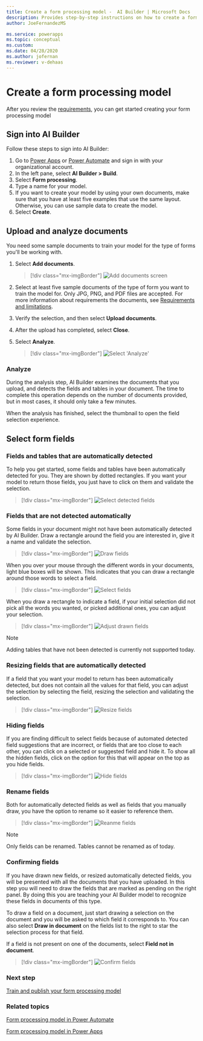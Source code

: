 ```yaml
---
title: Create a form processing model -  AI Builder | Microsoft Docs
description: Provides step-by-step instructions on how to create a form processing model in AI Builder.
author: JoeFernandezMS

ms.service: powerapps
ms.topic: conceptual
ms.custom: 
ms.date: 04/28/2020
ms.author: jofernan
ms.reviewer: v-dehaas
---
```


# Create a form processing model

After you review the [requirements](form-processing-model-requirements.md), you can get started creating your form processing model

## Sign into AI Builder

Follow these steps to sign into AI Builder:
1. Go to [Power Apps](https://make.powerapps.com/) or [Power Automate](https://flow.microsoft.com/signin) and sign in with your organizational account.
1. In the left pane, select **AI Builder > Build**.
1. Select **Form processing**.
1. Type a name for your model.
1. If you want to create your model by using your own documents, make sure that you have at least five examples that use the same layout. Otherwise, you can use sample data to create the model.
1. Select **Create**.


## Upload and analyze documents

You need some sample documents to train your model for the type of forms you'll be working with.

1. Select **Add documents**.
 
   > [!div class="mx-imgBorder"]
   > ![Add documents screen](media/form-add-documents.png "Add documents screen")

1. Select at least five sample documents of the type of form you want to train the model for. Only JPG, PNG, and PDF files are accepted. For more information about requirements the documents, see [Requirements and limitations](form-processing-model-requirements.md).
1. Verify the selection, and then select **Upload documents**.
1. After the upload has completed, select **Close**.
1. Select **Analyze**.

   > [!div class="mx-imgBorder"]
   > ![Select 'Analyze'](media/form-analyze.png "Select 'Analyze'")


### Analyze

During the analysis step, AI Builder examines the documents that you upload, and detects the fields and tables in your document. The time to complete this operation depends on the number of documents provided, but in most cases, it should only take a few minutes.

When the analysis has finished, select the thumbnail to open the field selection experience.

## Select form fields

### Fields and tables that are automatically detected

To help you get started, some fields and tables have been automatically detected for you. They are shown by dotted rectangles. If you want your model to return those fields, you just have to click on them and validate the selection. 

   > [!div class="mx-imgBorder"]
   > ![Select detected fields](media/form-processing-detected-fields.gif "Select detected fields")

### Fields that are not detected automatically

Some fields in your document might not have been automatically detected by AI Builder. Draw a rectangle around the field you are interested in, give it a name and validate the selection. 

   > [!div class="mx-imgBorder"]
   > ![Draw fields](media/form-processing-undetected-fields.gif "Draw fields")

When you over your mouse through the different words in your documents, light blue boxes will be shown. This indicates that you can draw a rectangle around those words to select a field.

   > [!div class="mx-imgBorder"]
   > ![Select fields](media/form-select-fields.png "Select fields")

When you draw a rectangle to indicate a field, if your initial selection did not pick all the words you wanted, or picked additional ones, you can adjust your selection.

   > [!div class="mx-imgBorder"]
   > ![Adjust drawn fields](media/form-processing-undetected-fields-2.gif "Adjust drawn fields")

> [!NOTE] 
> Adding tables that have not been detected is currently not supported today.

### Resizing fields that are automatically detected

If a field that you want your model to return has been automatically detected, but does not contain all the values for that field, you can adjust the selection by selecting the field, resizing the selection and validating the selection.

   > [!div class="mx-imgBorder"]
   > ![Resize fields](media/form-processing-resize-selection.gif "Resize fields")

### Hiding fields

If you are finding difficult to select fields because of automated detected field suggestions that are incorrect, or fields that are too close to each other, you can click on a selected or suggested field and hide it. To show all the hidden fields, click on the option for this that will appear on the top as you hide fields. 

   > [!div class="mx-imgBorder"]
   > ![Hide fields](media/form-processing-hide-fields.gif "Hide fields")

### Rename fields

Both for automatically detected fields as well as fields that you manually draw, you have the option to rename so it easier to reference them.

   > [!div class="mx-imgBorder"]
   > ![Reanme fields](media/form-processing-rename.gif "Rename fields")

> [!NOTE] 
> Only fields can be renamed. Tables cannot be renamed as of today.

### Confirming fields

If you have drawn new fields, or resized automatically detected fields, you will be presented with all the documents that you have uploaded. In this step you will need to draw the fields that are marked as pending on the right panel. By doing this you are teaching your AI Builder model to recognize these fields in documents of this type.

To draw a field on a document, just start drawing a selection on the document and you will be asked to which field it corresponds to. You can also select **Draw in document** on the fields list to the right to star the selection process for that field.

If a field is not present on one of the documents, select **Field not in document**. 

   > [!div class="mx-imgBorder"]
   > ![Confirm fields](media/form-processing-confirm-fields.gif "Confirm fields")

### Next step

[Train and publish your form processing model](form-processing-train.md)

### Related topics

[Form processing model in Power Automate](form-processing-model-in-flow.md)

[Form processing model in Power Apps](form-processor-component-in-powerapps.md)
